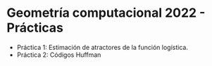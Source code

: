 # Geometría computacional 2022 - Prácticas

- Práctica 1: Estimación de atractores de la función logística.
- Práctica 2: Códigos Huffman

